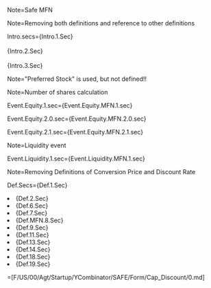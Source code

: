 Note=Safe MFN

Note=Removing both definitions and reference to other definitions

Intro.secs={Intro.1.Sec}<br><br>{Intro.2.Sec}<br><br>{Intro.3.Sec}

Note="Preferred Stock" is used, but not defined!!

Note=Number of shares calculation

Event.Equity.1.sec={Event.Equity.MFN.1.sec}

Event.Equity.2.0.sec={Event.Equity.MFN.2.0.sec}

Event.Equity.2.1.sec={Event.Equity.MFN.2.1.sec}

Note=Liquidity event

Event.Liquidity.1.sec={Event.Liquidity.MFN.1.sec}

Note=Removing Definitions of Conversion Price and Discount Rate

Def.Secs={Def.1.Sec}<li>{Def.2.Sec}<li>{Def.6.Sec}<li>{Def.7.Sec}<li>{Def.MFN.8.Sec}<li>{Def.9.Sec}<li>{Def.11.Sec}<li>{Def.13.Sec}<li>{Def.14.Sec}<li>{Def.18.Sec}<li>{Def.19.Sec}

=[F/US/00/Agt/Startup/YCombinator/SAFE/Form/Cap_Discount/0.md]
